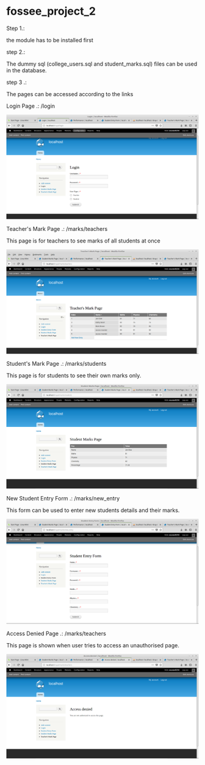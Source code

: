 # fossee_project_2

Step 1.:

the module has to be installed first

step 2.: 

The dummy sql (college_users.sql and student_marks.sql) files can be used in the database.

step 3 .:

The pages can be accessed according to the links


Login Page .: /login

<img src ="https://raw.githubusercontent.com/sourav8256/image_host/master/login_page.png"/>


Teacher's Mark Page .: /marks/teachers

This page is for teachers to see marks of all students at once

<img src ="https://raw.githubusercontent.com/sourav8256/image_host/master/teacher's_mark_page.png"/>


Student's Mark Page .: /marks/students

This page is for students to see their own marks only.

<img src ="https://raw.githubusercontent.com/sourav8256/image_host/master/student_mark_page.png"/>


New Student Entry Form .: /marks/new_entry

This form can be used to enter new students details and their marks.

<img src ="https://raw.githubusercontent.com/sourav8256/image_host/master/new_entry_form.png"/>


Access Denied Page .: /marks/teachers

This page is shown when user tries to access an unauthorised page. 

<img src ="https://raw.githubusercontent.com/sourav8256/image_host/master/access_denied_page.png"/>

